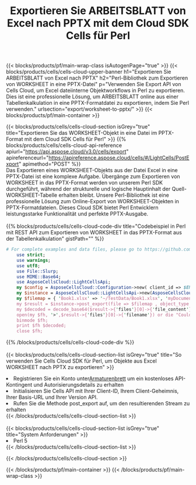 ﻿---
title:  Exportieren Sie ARBEITSBLATT von Excel nach PPTX mit dem Cloud SDK Cells für Perl
description:  Aspose.Cells Cloud REST API unterstützt den Export von Dateien im {0}-Format in {1} mit {2}.
---
{{< blocks/products/pf/main-wrap-class isAutogenPage="true" >}}
{{< blocks/products/cells/cells-cloud-upper-banner h1="Exportieren Sie ARBEITSBLATT von Excel nach PPTX" h2="Perl-Bibliothek zum Exportieren von WORKSHEET in eine PPTX-Datei" p="Verwenden Sie Export API von Cells Cloud, um Excel dateiinterne Objektworkflows in Perl zu exportieren. Dies ist eine professionelle Lösung, um ARBEITSBLATT online aus einer Tabellenkalkulation in eine PPTX-Formatdatei zu exportieren, indem Sie Perl verwenden." urlsection="export/worksheet-to-pptx/" >}}
{{< blocks/products/pf/main-container >}}

{{< blocks/products/cells/cells-cloud-section isGrey="true" title="Exportieren Sie das WORKSHEET-Objekt in eine Datei im PPTX-Format mit dem Cloud SDK Cells für Perl" >}}
{{% blocks/products/cells/cells-cloud-api-reference apiurl="https://api.aspose.cloud/v3.0/cells/export" apireferenceurl="https://apireference.aspose.cloud/cells/#/LightCells/PostExport" apimethod="POST" %}}
<br/>
Das Exportieren eines WORKSHEET-Objekts aus der Datei Excel in eine PPTX-Datei ist eine komplexe Aufgabe. Übergänge zum Exportieren von WORKSHEET in das PPTX-Format werden von unserem Perl SDK durchgeführt, während der strukturelle und logische Hauptinhalt der Quell-WORKSHEET-Tabelle erhalten bleibt. Unsere Perl-Bibliothek ist eine professionelle Lösung zum Online-Export von WORKSHEET-Objekten in PPTX-Formatdateien. Dieses Cloud SDK bietet Perl Entwicklern leistungsstarke Funktionalität und perfekte PPTX-Ausgabe.
<br/>
<br/>
{{% blocks/products/cells/cells-cloud-code-div title="Codebeispiel in Perl mit REST API zum Exportieren von WORKSHEET in das PPTX-Format aus der Tabellenkalkulation" gistPath="" %}}
  
```perl
# For complete examples and data files, please go to https://github.com/aspose-cells-cloud/aspose-cells-cloud-perl/
    use strict;
    use warnings;
    use utf8; 
    use File::Slurp;
    use MIME::Base64;
    use AsposeCellsCloud::LightCellsApi;
    my $config = AsposeCellsCloud::Configuration->new( client_id => $ENV{'ProductClientId'}, client_secret => $ENV{'ProductClientSecret'});
    my $instance = AsposeCellsCloud::LightCellsApi->new(AsposeCellsCloud::ApiClient->new( $config));
    my $filemap = { 'Book1.xlsx' => '~/TestData/Book1.xlsx', 'myDocument.xlsx' => ~/TestData/myDocument.xlsx'};
    my $result = $instance->post_export(file => $filemap , object_type => 'worksheet',format => 'pptx');
    my $decoded = decode_base64($result->{'files'}[0]->{'file_content'});
    open(my $fh, '>',$result->{'files'}[0]->{'filename'}) or die "Could not open file!";
    binmode $fh;
    print $fh $decoded;
    close $fh;
```
   
{{% /blocks/products/cells/cells-cloud-code-div %}}
<br/>
<br/>
{{< blocks/products/cells/cells-cloud-section-list isGrey="true" title="So verwenden Sie Cells Cloud SDK für Perl, um Objekte aus Excel WORKSHEET nach PPTX zu exportieren" >}}
<li> Registrieren Sie ein Konto unter<a href="https://dashboard.aspose.cloud/">Armaturenbrett</a> um ein kostenloses API-Kontingent und Autorisierungsdetails zu erhalten</li>
<li>Initialisieren Sie Cells API mit Ihrer Client-ID, Ihrem Client-Geheimnis, Ihrer Basis-URL und Ihrer Version API.</li>
<li>Rufen Sie die Methode post_export auf, um den resultierenden Stream zu erhalten</li>
{{< /blocks/products/cells/cells-cloud-section-list >}}
<br/>
<br/>
{{< blocks/products/cells/cells-cloud-section-list isGrey="true" title="System Anforderungen" >}}
<li>Perl 5</li>
{{< /blocks/products/cells/cells-cloud-section-list >}}

{{< /blocks/products/cells/cells-cloud-section >}}

{{< /blocks/products/pf/main-container >}}
{{< /blocks/products/pf/main-wrap-class >}}
